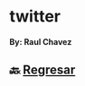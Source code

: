 # twitter
#### By: Raul Chavez 

## 🔙 [Regresar](https://github.com/xXChAvE2Xx/playbook/blob/main/weekly_mission_3/readme.md)
